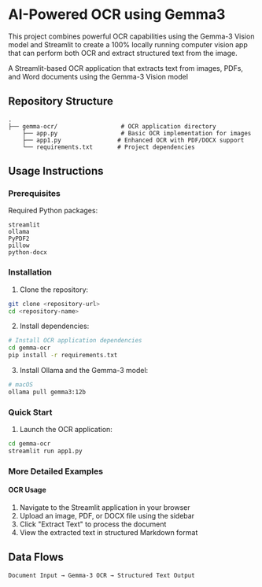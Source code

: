 # AI-Powered OCR using Gemma3

This project combines powerful OCR capabilities using the Gemma-3 Vision model and Streamlit to create a 100% locally running computer vision app that can perform both OCR and extract structured text from the image.

A Streamlit-based OCR application that extracts text from images, PDFs, and Word documents using the Gemma-3 Vision model


## Repository Structure
```
.
├── gemma-ocr/                  # OCR application directory
    ├── app.py                  # Basic OCR implementation for images
    ├── app1.py                # Enhanced OCR with PDF/DOCX support
    └── requirements.txt       # Project dependencies

```

## Usage Instructions
### Prerequisites

Required Python packages:
```
streamlit
ollama
PyPDF2
pillow
python-docx
```

### Installation

1. Clone the repository:
```bash
git clone <repository-url>
cd <repository-name>
```

2. Install dependencies:
```bash
# Install OCR application dependencies
cd gemma-ocr
pip install -r requirements.txt

```

3. Install Ollama and the Gemma-3 model:
```bash
# macOS
ollama pull gemma3:12b
```

### Quick Start

1. Launch the OCR application:
```bash
cd gemma-ocr
streamlit run app1.py
```

### More Detailed Examples

#### OCR Usage
1. Navigate to the Streamlit application in your browser
2. Upload an image, PDF, or DOCX file using the sidebar
3. Click "Extract Text" to process the document
4. View the extracted text in structured Markdown format



## Data Flows

```ascii
Document Input → Gemma-3 OCR → Structured Text Output

```
